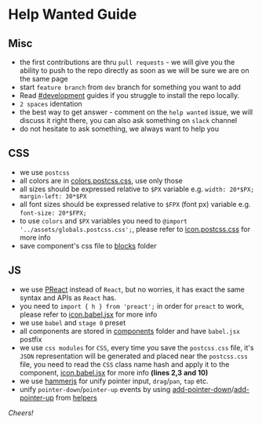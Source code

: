 # Help Wanted Guide

## Misc

  - the first contributions are thru `pull requests` - we will give you the ability to push to the repo directly as soon as we will be sure we are on the same page
  - start `feature branch` from `dev` branch for something you want to add
  - Read [#development](https://github.com/legomushroom/mojs-timeline-editor/blob/master/readme.md#development) guides if you struggle to install the repo locally.
  - `2 spaces` identation
  - the best way to get answer - comment on the `help wanted` issue, we will discuss it right there, you can also ask something on `slack` channel
  - do not hesitate to ask something, we always want to help you

## CSS

  - we use `postcss`
  - all colors are in [colors.postcss.css](https://github.com/legomushroom/mojs-timeline-editor/blob/master/app/css/assets/colors.postcss.css), use only those
  - all sizes should be expressed relative to `$PX` variable e.g. `width: 20*$PX; margin-left: 30*$PX`
  - all font sizes should be expressed relative to `$FPX` (font px) variable e.g. `font-size: 20*$FPX;`
  - to use `colors` and `$PX` variables you need to `@import '../assets/globals.postcss.css';`, please refer to [icon.postcss.css](https://github.com/legomushroom/mojs-timeline-editor/blob/master/app/css/blocks/icon.postcss.css) for more info
  - save component's css file to [blocks](https://github.com/legomushroom/mojs-timeline-editor/tree/master/app/css/blocks) folder

## JS

  - we use [PReact](https://preactjs.com/) instead of `React`, but no worries, it has exact the same syntax and APIs as `React` has.
  - you need to `import { h } from 'preact';` in order for `preact` to work, please refer to [icon.babel.jsx](https://github.com/legomushroom/mojs-timeline-editor/blob/master/app/js/components/icon.babel.jsx) for more info
  - we use `babel` and `stage 0` preset
  - all components are stored in [components](https://github.com/legomushroom/mojs-timeline-editor/tree/master/app/js/components) folder and have `babel.jsx` postfix
  - we use `css modules` for `CSS`, every time you save the `postcss.css` file, it's `JSON` representation will be generated and placed near the `postcss.css` file, you need to read the `CSS` class name hash and apply it to the component, [icon.babel.jsx](https://github.com/legomushroom/mojs-timeline-editor/blob/master/app/js/components/icon.babel.jsx) for more info **(lines 2,3 and 10)**
  - we use [hammerjs](http://hammerjs.github.io/) for unify pointer input, `drag`/`pan`, `tap` etc.
  - unify `pointer-down`/`pointer-up` events by using [add-pointer-down](https://github.com/legomushroom/mojs-timeline-editor/blob/master/app/js/components/add-pointer-down.babel.js)/[add-pointer-up](https://github.com/legomushroom/mojs-timeline-editor/blob/master/app/js/components/add-pointer-up.babel.js) from [helpers](https://github.com/legomushroom/mojs-timeline-editor/tree/master/app/js/helpers)

*Cheers!*
